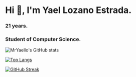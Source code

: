 # Hi 👋, I'm Yael Lozano Estrada.
### 21 years.
### Student of Computer Science.

![MrYaello's GitHub stats](https://github-readme-stats.vercel.app/api?username=mryaello&theme=dracula&show_icons=true&include_all_commits=true)

[![Top Langs](https://github-readme-stats.vercel.app/api/top-langs/?username=mryaello&layout=compact&theme=dracula)](https://github.com/anuraghazra/github-readme-stats)

[![GitHub Streak](https://streak-stats.demolab.com/?user=mryaello&theme=dracula)](https://git.io/streak-stats)
<!--
**MrYaello/mryaello** is a ✨ _special_ ✨ repository because its `README.md` (this file) appears on your GitHub profile.

Here are some ideas to get you started:

- 🔭 I’m currently working on ...
- 🌱 I’m currently learning ...
- 👯 I’m looking to collaborate on ...
- 🤔 I’m looking for help with ...
- 💬 Ask me about ...
- 📫 How to reach me: ...
- 😄 Pronouns: ...
- ⚡ Fun fact: ...
-->
